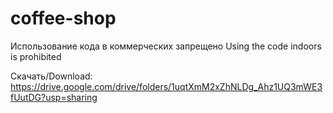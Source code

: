 # coffee-shop
Использование кода в коммерческих запрещено 
Using the code indoors is prohibited

Скачать/Download:
https://drive.google.com/drive/folders/1uqtXmM2xZhNLDg_Ahz1UQ3mWE3fUutDG?usp=sharing
